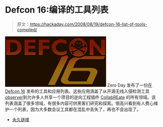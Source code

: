 # Defcon 16:编译的工具列表

> 原文：<https://hackaday.com/2008/08/19/defcon-16-list-of-tools-compiled/>

![](img/e525ffd7f2db0d2b97efcf8a4f439f08.png)
Zero Day 发布了一份[在](http://blogs.zdnet.com/security/?p=1735) [Defcon 16](http://mahalo.com/Defcon) 发布的工具和应用列表。这些应用涵盖了从开源无线入侵检测工具[observer](http://www.beholderwireless.org/)到允许多人共享一个项目的逆向工程插件 [CollabREate](http://www.idabook.com/defcon) 的所有领域。该列表涵盖了很多领域，有很多内容可供黑客们研究和探索。很高兴看到有人费心维护一个列表，因为大多数会议工具都在混乱中丢失了，再也不会出现了。

*   [永久链接](http://blogs.zdnet.com/security/?p=1735)